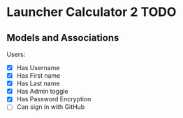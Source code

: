 # Launcher Calculator 2 TODO

## Models and Associations

Users:

- [x] Has Username
- [x] Has First name
- [x] Has Last name
- [x] Has Admin toggle
- [x] Has Password Encryption
- [ ] Can sign in with GitHub
